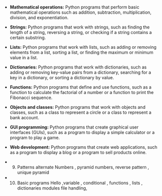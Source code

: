 * **Mathematical operations:** Python programs that perform basic mathematical operations such as addition, subtraction, multiplication, division, and exponentiation.

* **Strings:** Python programs that work with strings, such as finding the length of a string, reversing a string, or checking if a string contains a certain substring.
* **Lists:** Python programs that work with lists, such as adding or removing elements from a list, sorting a list, or finding the maximum or minimum value in a list.
* **Dictionaries:** Python programs that work with dictionaries, such as adding or removing key-value pairs from a dictionary, searching for a key in a dictionary, or sorting a dictionary by value.
* **Functions:** Python programs that define and use functions, such as a function to calculate the factorial of a number or a function to print the Fibonacci sequence.
* **Objects and classes:** Python programs that work with objects and classes, such as a class to represent a circle or a class to represent a bank account.
* **GUI programming:** Python programs that create graphical user interfaces (GUIs), such as a program to display a simple calculator or a program to play a game.
* **Web development:** Python programs that create web applications, such as a program to display a blog or a program to sell products online.

* 9. Patterns
   alternate Numbers , pyramid numbers, reverse pattern , unique pyramid

* 10. Basic programs
     Hello ,variable , conditional , functions , lists , dictionaries modules file handling, 
